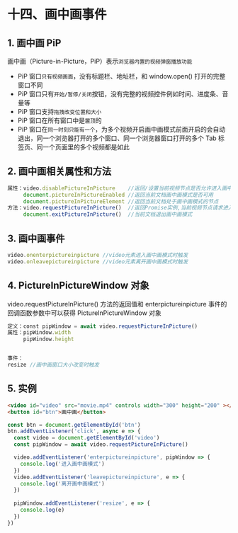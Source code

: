 # 十四、画中画事件

## 1. 画中画 PiP

画中画（Picture-in-Picture，PiP）表示`浏览器内置的视频弹窗播放功能`

* PiP 窗口`只有视频画面`，没有标题栏、地址栏，和 window.open() 打开的完整窗口不同
* PiP 窗口只有`开始/暂停/关闭`按钮，没有完整的视频控件例如时间、进度条、音量等
* PiP 窗口支持`拖拽改变位置和大小`
* PiP 窗口在所有窗口中是`置顶`的
* PiP 窗口在`同一时刻只能有一个`，为多个视频开启画中画模式前面开启的会自动退出，同一个浏览器打开的多个窗口、同一个浏览器窗口打开的多个 Tab 标签页、同一个页面里的多个视频都是如此

## 2. 画中画相关属性和方法

```javascript
属性：video.disablePictureInPicture    //返回/设置当前视频节点是否允许进入画中画模式
     document.pictureInPictureEnabled //返回当前文档画中画模式是否可用
     document.pictureInPictureElement //返回当前文档处于画中画模式的节点
方法：video.requestPictureInPicture()  //返回Promise实例,当前视频节点请求进入画中画模式
     document.exitPictureInPicture()  //当前文档退出画中画模式
```

## 3. 画中画事件

```javascript
video.onenterpictureinpicture //video元素进入画中画模式时触发
video.onleavepictureinpicture //video元素离开画中画模式时触发
```

## 4. PictureInPictureWindow 对象

video.requestPictureInPicture() 方法的返回值和 enterpictureinpicture 事件的回调函数参数中可以获得 PictureInPictureWindow 对象

```javascript
定义：const pipWindow = await video.requestPictureInPicture()
属性：pipWindow.width
     pipWindow.height


事件：
resize //画中画窗口大小改变时触发
```

## 5. 实例

```html
<video id="video" src="movie.mp4" controls width="300" height="200" ></video>
<button id="btn">画中画</button>
```

```javascript
const btn = document.getElementById('btn')
btn.addEventListener('click', async e => {
  const video = document.getElementById('video')
  const pipWindow = await video.requestPictureInPicture()

  video.addEventListener('enterpictureinpicture', pipWindow => {
    console.log('进入画中画模式')
  })
  video.addEventListener('leavepictureinpicture', e => {
    console.log('离开画中画模式')
  })
  
  pipWindow.addEventListener('resize', e => {
    console.log(e)
  })
})
```
